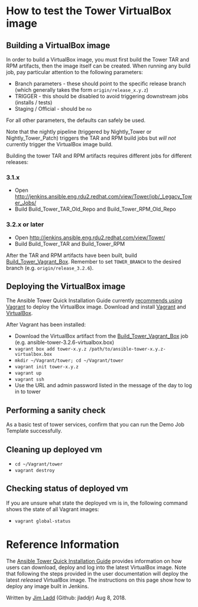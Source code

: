 # How to test the Tower VirtualBox image

## Building a VirtualBox image

In order to build a VirtualBox image, you must first build the Tower TAR and RPM artifacts, then the image itself can be created. When running any build job, pay particular attention to the following parameters:

* Branch parameters - these should point to the specific release branch (which generally takes the form `origin/release_x.y.z`)
* TRIGGER - this should be disabled to avoid triggering downstream jobs (installs / tests)
* Staging / Official - should be `no`

For all other parameters, the defaults can safely be used.

Note that the nightly pipeline (triggered by Nightly_Tower or Nightly_Tower_Patch) triggers the TAR and RPM build jobs but _will not_ currently trigger the VirtualBox image build.

Building the tower TAR and RPM artifacts requires different jobs for different releases:

### 3.1.x

* Open http://jenkins.ansible.eng.rdu2.redhat.com/view/Tower/job/_Legacy_Tower_Jobs/
* Build Build_Tower_TAR_Old_Repo and Build_Tower_RPM_Old_Repo

### 3.2.x or later

* Open http://jenkins.ansible.eng.rdu2.redhat.com/view/Tower/
* Build Build_Tower_TAR and Build_Tower_RPM

After the TAR and RPM artifacts have been built, build [Build_Tower_Vagrant_Box](http://jenkins.ansible.eng.rdu2.redhat.com/view/Tower/job/Build_Tower_Vagrant_Box/). Remember to set `TOWER_BRANCH` to the desired branch (e.g. `origin/release_3.2.6`).

## Deploying the VirtualBox image

The Ansible Tower Quick Installation Guide currently [recommends using Vagrant](https://docs.ansible.com/ansible-tower/latest/html/quickinstall/download_tower.html#vagrant) to deploy the VirtualBox image. Download and install [Vagrant](https://www.vagrantup.com/intro/getting-started/install.html) and [VirtualBox](https://www.virtualbox.org/).

After Vagrant has been installed:

* Download the VirtualBox artifact from the [Build_Tower_Vagrant_Box](http://jenkins.ansible.eng.rdu2.redhat.com/view/Tower/job/Build_Tower_Vagrant_Box/) job (e.g. ansible-tower-3.2.6-virtualbox.box)
* `vagrant box add tower-x.y.z /path/to/ansible-tower-x.y.z-virtualbox.box`
* `mkdir ~/Vagrant/tower; cd ~/Vagrant/tower`
* `vagrant init tower-x.y.z`
* `vagrant up`
* `vagrant ssh`
* Use the URL and admin password listed in the message of the day to log in to tower

## Performing a sanity check

As a basic test of tower services, confirm that you can run the Demo Job Template successfully.

## Cleaning up deployed vm

* `cd ~/Vagrant/tower`
* `vagrant destroy`

## Checking status of deployed vm

If you are unsure what state the deployed vm is in, the following command shows the state of all Vagrant images:

* `vagrant global-status`

# Reference Information

The [Ansible Tower Quick Installation Guide](https://docs.ansible.com/ansible-tower/latest/html/quickinstall/download_tower.html#vagrant) provides information on how users can download, deploy and log into the latest VirtualBox image. Note that following the steps provided in the user documentation will deploy the latest _released_ VirtualBox image. The instructions on this page show how to deploy any image built in Jenkins.

Written by [Jim Ladd](mailto:jladd@redhat.com) (Github: jladdjr) Aug 8, 2018.
